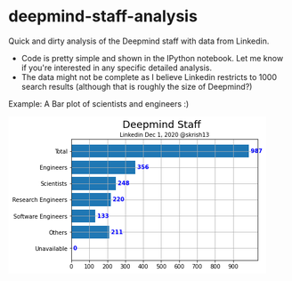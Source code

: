 # deepmind-staff-analysis
Quick and dirty analysis of the Deepmind staff with data from Linkedin. 

- Code is pretty simple and shown in the IPython notebook. Let me know if you're interested in any specific detailed analysis. 
- The data might not be complete as I believe Linkedin restricts to 1000 search results (although that is roughly the size of Deepmind?)

Example: A Bar plot of scientists and engineers :)

![Bar Plot of Scientists and Engineers](https://raw.githubusercontent.com/skrish13/deepmind-staff-analysis/main/plot.png)

